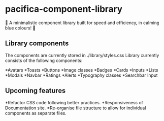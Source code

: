 # pacifica-component-library
 🔹 A minimalistic component library built for speed and efficiency, in calming blue colours! 🔹


## Library components

The components are currently stored in ./library/styles.css
Library currently consists of the following components:

*Avatars
*Toasts
*Buttons
*Image classes
*Badges
*Cards
*Inputs
*Lists
*Modals
*Navbar
*Ratings
*Alerts
*Typography classes
*Searchbar Input

## Upcoming features

*Refactor CSS code following better practices.
*Responsiveness of Documentation site.
*Re-organise file structure to allow for individual components as separate files.